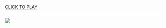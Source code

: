 
<a href="https://premium76.site?title=red_ball_4_unblocked_games&ref=13M">CLICK TO PLAY</a></h3>
<hr>

<a href="https://premium76.site?title=red_ball_4_unblocked_games&ref=13M"><img src="https://clearcache.store/games.png"></a>


